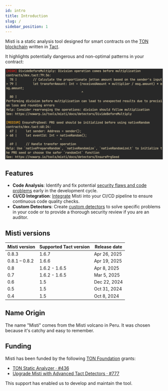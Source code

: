 ```yaml
---
id: intro
title: Introduction
slug: /
sidebar_position: 1
---
```


Misti is a static analysis tool designed for smart contracts on the [TON blockchain](https://ton.org/) written in [Tact](https://tact-lang.org/).

It highlights potentially dangerous and non-optimal patterns in your contract:

![img](/img/demo-warnings.png)

## Features
- **Code Analysis**: Identify and fix potential [security flaws and code problems](https://nowarp.io/tools/misti/docs/detectors) early in the development cycle.
- **CI/CD Integration**:
  [Integrate](https://nowarp.io/tools/misti/docs/tutorial/ci-cd) Misti into your CI/CD pipeline to ensure continuous code quality checks.
- **Custom Detectors**: Create [custom detectors](https://nowarp.io/tools/misti/docs/hacking/custom-detector) to solve specific problems in your code or to provide a thorough security review if you are an auditor.

## Misti versions

| Misti version | Supported Tact version | Release date |
|---------------|------------------------|--------------|
| 0.8.3         | 1.6.7                  | Apr 26, 2025 |
| 0.8.1 – 0.8.2 | 1.6.6                  | Apr 19, 2025 |
| 0.8           | 1.6.2 - 1.6.5          | Apr 8, 2025  |
| 0.7           | 1.6.2 - 1.6.5          | Mar 5, 2025  |
| 0.6           | 1.5                    | Dec 22, 2024 |
| 0.5           | 1.5                    | Oct 31, 2024 |
| 0.4           | 1.5                    | Oct 8, 2024  |

## Name Origin
The name "Misti" comes from the Misti volcano in Peru. It was chosen because it's catchy and easy to remember.

## Funding
Misti has been funded by the following [TON Foundation](https://ton.foundation) grants:
* [TON Static Analyzer · #436](https://github.com/ton-society/grants-and-bounties/issues/436)
* [Upgrade Misti with Advanced Tact Detectors · #777](https://github.com/ton-society/grants-and-bounties/issues/777)

This support has enabled us to develop and maintain the tool.
